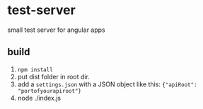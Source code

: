 # test-server
small test server for angular apps

## build
1. `npm install`
2. put dist folder in root dir.
3. add a `settings.json` with a JSON object like this: `{"apiRoot": "portofyourapiroot"}`
4. node ./index.js
